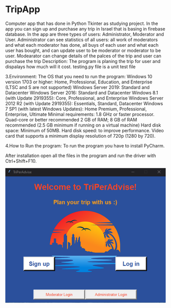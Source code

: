 # TripApp
 Computer app that has done in Python Tkinter as studying project. In the app you can sign up and purchase any trip in Israel that is basing in firebase database. In the app are three types of users: Administrator, Moderator and User. Administrator can see statistics of all users: all work of moderators and what each moderator has done, all buys of each user and what each user has bought, and can update user to be moderator or moderator to be user. Modearator can change details of the palces of the trip and user can purchase the trip
Description: The program is planing the trip for user and dispalays how much will it cost. testing.py file is a unit test file

3.Environment: The OS that you need to run the program: Windows 10 version 1703 or higher: Home, Professional, Education, and Enterprise (LTSC and S are not supported) Windows Server 2019: Standard and Datacenter Windows Server 2016: Standard and Datacenter Windows 8.1 (with Update 2919355): Core, Professional, and Enterprise Windows Server 2012 R2 (with Update 2919355): Essentials, Standard, Datacenter Windows 7 SP1 (with latest Windows Updates): Home Premium, Professional, Enterprise, Ultimate Minimal requirements: 1.8 GHz or faster processor. Quad-core or better recommended 2 GB of RAM; 8 GB of RAM recommended (2.5 GB minimum if running on a virtual machine) Hard disk space: Minimum of 50MB. Hard disk speed: to improve performance. Video card that supports a minimum display resolution of 720p (1280 by 720).

4.How to Run the program: To run the program you have to install PyCharm.

After installation open all the files in the program and run the driver with Ctrl+Shift+F10.

![alt text](https://github.com/NiPavel/TripApp/blob/main/Mainmenu.png?raw=true)
